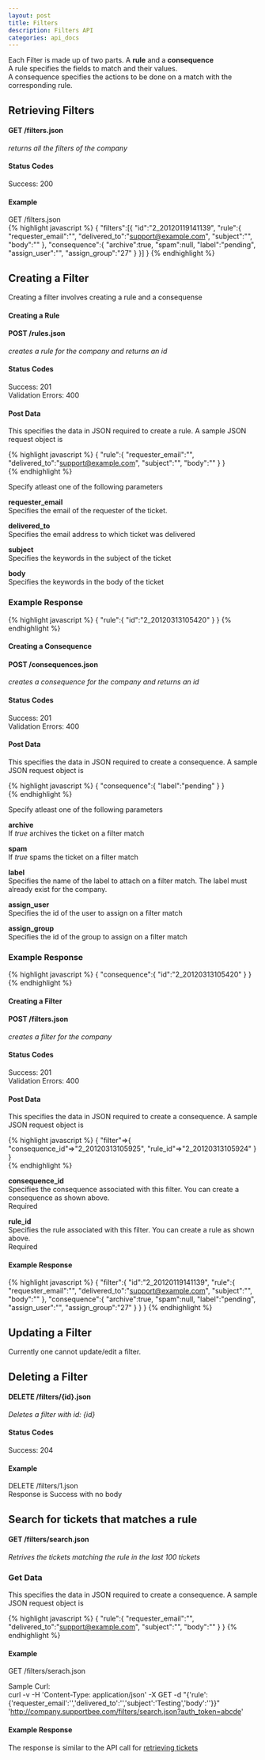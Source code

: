 ```yaml
---
layout: post
title: Filters
description: Filters API
categories: api_docs
---
```


Each Filter is made up of two parts. A **rule** and a **consequence**  
A rule specifies the fields to match and their values.  
A consequence specifies the actions to be done on a match with the corresponding rule.  

Retrieving Filters
-------------------
#### GET /filters.json  
*returns all the filters of the company*  

#### Status Codes  
Success: 200  

#### Example  
GET /filters.json  
{% highlight javascript %}
  {
    "filters":[{
      "id":"2_20120119141139",
      "rule":{
        "requester_email":"",
        "delivered_to":"support@example.com",
        "subject":"",
        "body":""
      },
      "consequence":{
        "archive":true,
        "spam":null,
        "label":"pending",
        "assign_user":"",
        "assign_group":"27"
      }
    }]
  }
{% endhighlight %}

Creating a Filter
-----------------
Creating a filter involves creating a rule and a consequense   

#### Creating a Rule  
#### POST /rules.json  
*creates a rule for the company and returns an id*  

#### Status Codes  
Success: 201  
Validation Errors: 400

#### Post Data  
This specifies the data in JSON required to create a rule. A sample JSON request object is  

{% highlight javascript %}
  {
    "rule":{
      "requester_email":"",
      "delivered_to":"support@example.com",
      "subject":"",
      "body":""
    }
  }  
{% endhighlight %} 

Specify atleast one of the following parameters  

**requester_email**  
Specifies the email of the requester of the ticket.  

**delivered_to**  
Specifies the email address to which ticket was delivered  

**subject**  
Specifies the keywords in the subject of the ticket    

**body**  
Specifies the keywords in the body of the ticket  

### Example Response
{% highlight javascript %}
  {
    "rule":{
      "id":"2_20120313105420"
    }
  }
{% endhighlight %}

#### Creating a Consequence
#### POST /consequences.json
*creates a consequence for the company and returns an id*

#### Status Codes
Success: 201  
Validation Errors: 400

#### Post Data
This specifies the data in JSON required to create a consequence. A sample JSON request object is 

{% highlight javascript %}
  {
    "consequence":{
        "label":"pending"
    }
  }  
{% endhighlight %} 

Specify atleast one of the following parameters

**archive**  
If _true_ archives the ticket on a filter match  

**spam**  
If _true_ spams the ticket on a filter match  

**label**  
Specifies the name of the label to attach on a filter match. The label must already exist for the company.  

**assign_user**  
Specifies the id of the user to assign on a filter match  

**assign_group**  
Specifies the id of the group to assign on a filter match  

### Example Response
{% highlight javascript %}
  {
    "consequence":{
      "id":"2_20120313105420"
    }
  }
{% endhighlight %}

#### Creating a Filter
#### POST /filters.json
*creates a filter for the company*

#### Status Codes
Success: 201  
Validation Errors: 400

#### Post Data
This specifies the data in JSON required to create a consequence. A sample JSON request object is 

{% highlight javascript %}
  {
    "filter"=>{
      "consequence_id"=>"2_20120313105925", 
      "rule_id"=>"2_20120313105924"
    }
  }  
{% endhighlight %}

**consequence_id**  
Specifies the consequence associated with this filter. You can create a consequence as shown above.  
Required

**rule_id**  
Specifies the rule associated with this filter. You can create a rule as shown above.  
Required

#### Example Response
{% highlight javascript %}
  {
    "filter":{
      "id":"2_20120119141139",
      "rule":{
        "requester_email":"",
        "delivered_to":"support@example.com",
        "subject":"",
        "body":""
      },
      "consequence":{
        "archive":true,
        "spam":null,
        "label":"pending",
        "assign_user":"",
        "assign_group":"27"
      }
    }
  }
{% endhighlight %}

Updating a Filter
-----------------
Currently one cannot update/edit a filter. 

Deleting a Filter
-----------------
#### DELETE /filters/{id}.json  
*Deletes a filter with id: {id}*  

#### Status Codes  
Success: 204  

#### Example  
DELETE /filters/1.json  
Response is Success with no body  

Search for tickets that matches a rule  
--------------------------------------
#### GET /filters/search.json  
*Retrives the tickets matching the rule in the last 100 tickets*

### Get Data  
This specifies the data in JSON required to create a consequence. A sample JSON request object is  

{% highlight javascript %}
  {
    "rule":{
      "requester_email":"",
      "delivered_to":"support@example.com",
      "subject":"",
      "body":""
    } 
  }
{% endhighlight %}

#### Example  
GET /filters/serach.json  

Sample Curl:  
  curl -v -H 'Content-Type: application/json' -X GET -d "{'rule':{'requester_email':'','delivered_to':'','subject':'Testing','body':''}}" 'http://company.supportbee.com/filters/search.json?auth_token=abcde'  


#### Example Response  
The response is similar to the API call for [retrieving tickets](#retrieving_tickets)  